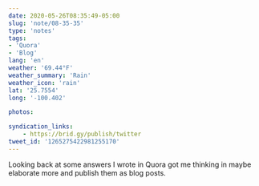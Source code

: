 ```yaml
---
date: 2020-05-26T08:35:49-05:00
slug: 'note/08-35-35'
type: 'notes'
tags:
- 'Quora'
- 'Blog'
lang: 'en'
weather: '69.44°F'
weather_summary: 'Rain'
weather_icon: 'rain'
lat: '25.7554'
long: '-100.402'

photos:

syndication_links:
    - https://brid.gy/publish/twitter
tweet_id: '1265275422981255170'
---
```

Looking back at some answers I wrote in Quora got me thinking in maybe elaborate more and publish them as blog posts.  
